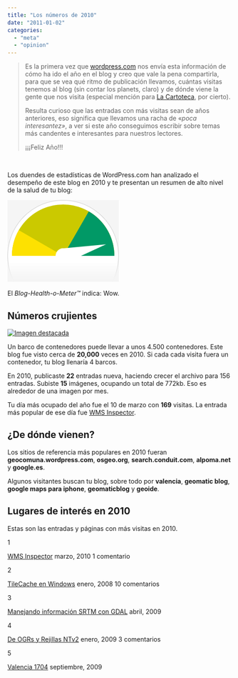 ```yaml
---
title: "Los números de 2010"
date: "2011-01-02"
categories: 
  - "meta"
  - "opinion"
---
```


> Es la primera vez que [wordpress.com](http://www.wordpress.com) nos envía esta información de cómo ha ido el año en el blog y creo que vale la pena compartirla, para que se vea qué ritmo de publicación llevamos, cuántas visitas tenemos al blog (sin contar los planets, claro) y de dónde viene la gente que nos visita (especial mención para [La Cartoteca](http://alpoma.net/carto/), por cierto).
> 
> Resulta curioso que las entradas con más visitas sean de años anteriores, eso significa que llevamos una racha de «_poca interesantez»_, a ver si este año conseguimos escribir sobre temas más candentes e interesantes para nuestros lectores.
> 
> ¡¡¡Feliz Año!!!

 

Los duendes de estadísticas de WordPress.com han analizado el desempeño de este blog en 2010 y te presentan un resumen de alto nivel de la salud de tu blog:

![Healthy blog!](images/meter-healthy5.gif)

El _Blog-Health-o-Meter™_ indica: Wow.

## Números crujientes

[![Imagen destacada](http://geomaticblog.files.wordpress.com/2010/03/wms-inspector.png?w=288)](http://geomaticblog.files.wordpress.com/2010/03/wms-inspector.png)

Un barco de contenedores puede llevar a unos 4.500 contenedores. Este blog fue visto cerca de **20,000** veces en 2010. Si cada cada visita fuera un contenedor, tu blog llenaría 4 barcos.

En 2010, publicaste **22** entradas nueva, haciendo crecer el archivo para 156 entradas. Subiste **15** imágenes, ocupando un total de 772kb. Eso es alrededor de una imagen por mes.

Tu día más ocupado del año fue el 10 de marzo con **169** visitas. La entrada más popular de ese día fue [WMS Inspector](http://geomaticblog.net/2010/03/10/wms-inspector/).

## ¿De dónde vienen?

Los sitios de referencia más populares en 2010 fueran **geocomuna.wordpress.com**, **osgeo.org**, **search.conduit.com**, **alpoma.net** y **google.es**.

Algunos visitantes buscan tu blog, sobre todo por **valencia**, **geomatic blog**, **google maps para iphone**, **geomaticblog** y **geoide**.

## Lugares de interés en 2010

Estas son las entradas y páginas con más visitas en 2010.

1

[WMS Inspector](http://geomaticblog.net/2010/03/10/wms-inspector/) marzo, 2010 1 comentario

2

[TileCache en Windows](http://geomaticblog.net/2008/01/24/2008-01-24-tilecache_windows/) enero, 2008 10 comentarios

3

[Manejando información SRTM con GDAL](http://geomaticblog.net/2009/04/15/manejando-srtm-con-gdal/) abril, 2009

4

[De OGRs y Rejillas NTv2](http://geomaticblog.net/2009/01/23/2009-01-23-ogrs_y_rejillas_ntv2/) enero, 2009 3 comentarios

5

[Valencia 1704](http://geomaticblog.net/2009/09/28/valencia-1704/) septiembre, 2009
